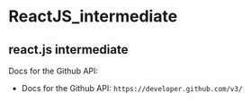 # ReactJS_intermediate
react.js intermediate
---


Docs for the Github API:
- Docs for the Github API: `https://developer.github.com/v3/`
